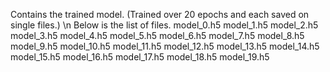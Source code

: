 Contains the trained model. (Trained over 20 epochs and each saved on single files.) \n
Below is the list of files.
model_0.h5
model_1.h5
model_2.h5
model_3.h5
model_4.h5
model_5.h5
model_6.h5
model_7.h5
model_8.h5
model_9.h5
model_10.h5
model_11.h5
model_12.h5
model_13.h5
model_14.h5
model_15.h5
model_16.h5
model_17.h5
model_18.h5
model_19.h5
